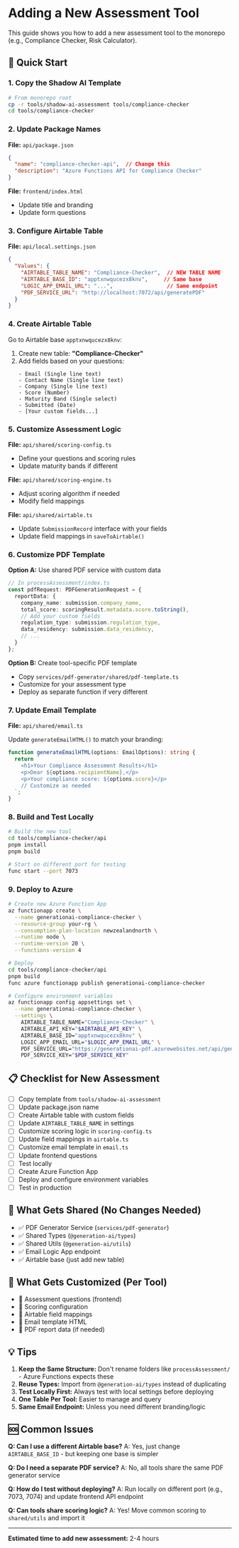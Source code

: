 # Adding a New Assessment Tool

This guide shows you how to add a new assessment tool to the monorepo (e.g., Compliance Checker, Risk Calculator).

## 🚀 Quick Start

### 1. Copy the Shadow AI Template

```bash
# From monorepo root
cp -r tools/shadow-ai-assessment tools/compliance-checker
cd tools/compliance-checker
```

### 2. Update Package Names

**File:** `api/package.json`
```json
{
  "name": "compliance-checker-api",  // Change this
  "description": "Azure Functions API for Compliance Checker"
}
```

**File:** `frontend/index.html`
- Update title and branding
- Update form questions

### 3. Configure Airtable Table

**File:** `api/local.settings.json`
```json
{
  "Values": {
    "AIRTABLE_TABLE_NAME": "Compliance-Checker",  // NEW TABLE NAME
    "AIRTABLE_BASE_ID": "apptxnwqucezx8knv",     // Same base
    "LOGIC_APP_EMAIL_URL": "...",                 // Same endpoint
    "PDF_SERVICE_URL": "http://localhost:7072/api/generatePDF"
  }
}
```

### 4. Create Airtable Table

Go to Airtable base `apptxnwqucezx8knv`:

1. Create new table: **"Compliance-Checker"**
2. Add fields based on your questions:
   ```
   - Email (Single line text)
   - Contact Name (Single line text)
   - Company (Single line text)
   - Score (Number)
   - Maturity Band (Single select)
   - Submitted (Date)
   - [Your custom fields...]
   ```

### 5. Customize Assessment Logic

**File:** `api/shared/scoring-config.ts`
- Define your questions and scoring rules
- Update maturity bands if different

**File:** `api/shared/scoring-engine.ts`
- Adjust scoring algorithm if needed
- Modify field mappings

**File:** `api/shared/airtable.ts`
- Update `SubmissionRecord` interface with your fields
- Update field mappings in `saveToAirtable()`

### 6. Customize PDF Template

**Option A:** Use shared PDF service with custom data
```typescript
// In processAssessment/index.ts
const pdfRequest: PDFGenerationRequest = {
  reportData: {
    company_name: submission.company_name,
    total_score: scoringResult.metadata.score.toString(),
    // Add your custom fields
    regulation_type: submission.regulation_type,
    data_residency: submission.data_residency,
    // ...
  }
};
```

**Option B:** Create tool-specific PDF template
- Copy `services/pdf-generator/shared/pdf-template.ts`
- Customize for your assessment type
- Deploy as separate function if very different

### 7. Update Email Template

**File:** `api/shared/email.ts`

Update `generateEmailHTML()` to match your branding:
```typescript
function generateEmailHTML(options: EmailOptions): string {
  return `
    <h1>Your Compliance Assessment Results</h1>
    <p>Dear ${options.recipientName},</p>
    <p>Your compliance score: ${options.score}</p>
    // Customize as needed
  `;
}
```

### 8. Build and Test Locally

```bash
# Build the new tool
cd tools/compliance-checker/api
pnpm install
pnpm build

# Start on different port for testing
func start --port 7073
```

### 9. Deploy to Azure

```bash
# Create new Azure Function App
az functionapp create \
  --name generationai-compliance-checker \
  --resource-group your-rg \
  --consumption-plan-location newzealandnorth \
  --runtime node \
  --runtime-version 20 \
  --functions-version 4

# Deploy
cd tools/compliance-checker/api
pnpm build
func azure functionapp publish generationai-compliance-checker

# Configure environment variables
az functionapp config appsettings set \
  --name generationai-compliance-checker \
  --settings \
    AIRTABLE_TABLE_NAME="Compliance-Checker" \
    AIRTABLE_API_KEY="$AIRTABLE_API_KEY" \
    AIRTABLE_BASE_ID="apptxnwqucezx8knv" \
    LOGIC_APP_EMAIL_URL="$LOGIC_APP_EMAIL_URL" \
    PDF_SERVICE_URL="https://generationai-pdf.azurewebsites.net/api/generatePDF" \
    PDF_SERVICE_KEY="$PDF_SERVICE_KEY"
```

## 📋 Checklist for New Assessment

- [ ] Copy template from `tools/shadow-ai-assessment`
- [ ] Update package.json name
- [ ] Create Airtable table with custom fields
- [ ] Update `AIRTABLE_TABLE_NAME` in settings
- [ ] Customize scoring logic in `scoring-config.ts`
- [ ] Update field mappings in `airtable.ts`
- [ ] Customize email template in `email.ts`
- [ ] Update frontend questions
- [ ] Test locally
- [ ] Create Azure Function App
- [ ] Deploy and configure environment variables
- [ ] Test in production

## 🎯 What Gets Shared (No Changes Needed)

- ✅ PDF Generator Service (`services/pdf-generator`)
- ✅ Shared Types (`@generation-ai/types`)
- ✅ Shared Utils (`@generation-ai/utils`)
- ✅ Email Logic App endpoint
- ✅ Airtable base (just add new table)

## 🔧 What Gets Customized (Per Tool)

- 📝 Assessment questions (frontend)
- 📝 Scoring configuration
- 📝 Airtable field mappings
- 📝 Email template HTML
- 📝 PDF report data (if needed)

## 💡 Tips

1. **Keep the Same Structure:** Don't rename folders like `processAssessment/` - Azure Functions expects these
2. **Reuse Types:** Import from `@generation-ai/types` instead of duplicating
3. **Test Locally First:** Always test with local settings before deploying
4. **One Table Per Tool:** Easier to manage and query
5. **Same Email Endpoint:** Unless you need different branding/logic

## 🆘 Common Issues

**Q: Can I use a different Airtable base?**
A: Yes, just change `AIRTABLE_BASE_ID` - but keeping one base is simpler

**Q: Do I need a separate PDF service?**
A: No, all tools share the same PDF generator service

**Q: How do I test without deploying?**
A: Run locally on different port (e.g., 7073, 7074) and update frontend API endpoint

**Q: Can tools share scoring logic?**
A: Yes! Move common scoring to `shared/utils` and import it

---

**Estimated time to add new assessment:** 2-4 hours